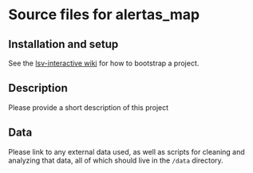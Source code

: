 Source files for alertas_map
=====

## Installation and setup

See the [lsv-interactive wiki](https://github.com/La-Silla-Vacia/lsv-interactive/wiki) for how to bootstrap a project.

## Description

Please provide a short description of this project

## Data
Please link to any external data used, as well as scripts for cleaning and analyzing that data, all of which should live in the `/data` directory.